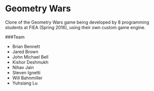 # Geometry Wars
Clone of the Geometry Wars game being developed by 8 programming students at FIEA (Spring 2016), using their own custom game engine.

###Team
- Brian Bennett
- Jared Brown
- John Michael Bell
- Kishor Deshmukh
- Nihav Jain
- Steven Ignetti
- Will Bahnmiller
- Yuhsiang Lu
